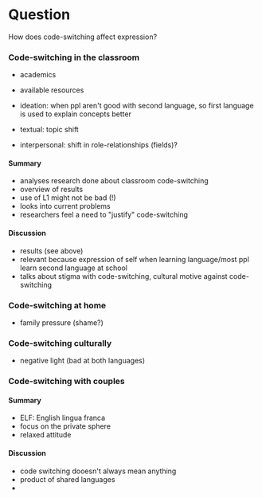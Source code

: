 # Question
How does code-switching affect expression?

### Code-switching in the classroom
- academics
- available resources

- ideation: when ppl aren't good with second language, so first language is used to explain concepts better
- textual: topic shift
- interpersonal: shift in role-relationships (fields)?

#### Summary
- analyses research done about classroom code-switching
- overview of results
- use of L1 might not be bad (!)
- looks into current problems
- researchers feel a need to "justify" code-switching

#### Discussion
- results (see above)
- relevant because expression of self when learning language/most ppl learn second language at school
- talks about stigma with code-switching, cultural motive against code-switching

### Code-switching at home
- family pressure (shame?)

### Code-switching culturally
- negative light (bad at both languages)

### Code-switching with couples

#### Summary
- ELF: English lingua franca
- focus on the private sphere
- relaxed attitude

#### Discussion
- code switching dooesn't always mean anything
- product of shared languages
- 
